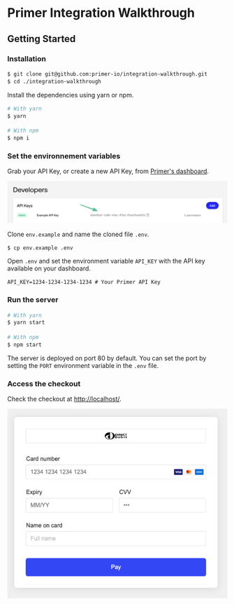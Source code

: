 # Primer Integration Walkthrough

## Getting Started

### Installation

```bash
$ git clone git@github.com:primer-io/integration-walkthrough.git
$ cd ./integration-walkthrough
```

Install the dependencies using yarn or npm.

```bash
# With yarn
$ yarn

# With npm
$ npm i
```

### Set the environnement variables

Grab your API Key, or create a new API Key, from [Primer's dashboard](https://sandbox-dashboard.primer.io/developers).

![Dashboard API Key](./images/apikey.png)

Clone `env.example` and name the cloned file `.env`.

```
$ cp env.example .env
```

Open `.env` and set the environment variable `API_KEY` with the API key available on your dashboard.

```
API_KEY=1234-1234-1234-1234 # Your Primer API Key
```

### Run the server

```bash
# With yarn
$ yarn start

# With npm
$ npm start
```

The server is deployed on port 80 by default. You can set the port by setting the `PORT` environment variable in the `.env` file.

### Access the checkout

Check the checkout at [http://localhost/](http://localhost/).

![Checkout UI](./images/checkout.png)
